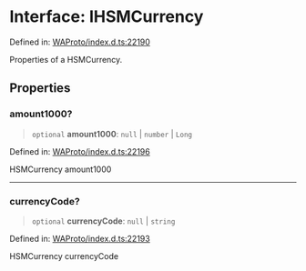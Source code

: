 # Interface: IHSMCurrency

Defined in: [WAProto/index.d.ts:22190](https://github.com/Fokusdotid/Baileys/blob/4c54e9ae0a9f37422d51e97c3454891bf06f36e1/WAProto/index.d.ts#L22190)

Properties of a HSMCurrency.

## Properties

### amount1000?

> `optional` **amount1000**: `null` \| `number` \| `Long`

Defined in: [WAProto/index.d.ts:22196](https://github.com/Fokusdotid/Baileys/blob/4c54e9ae0a9f37422d51e97c3454891bf06f36e1/WAProto/index.d.ts#L22196)

HSMCurrency amount1000

***

### currencyCode?

> `optional` **currencyCode**: `null` \| `string`

Defined in: [WAProto/index.d.ts:22193](https://github.com/Fokusdotid/Baileys/blob/4c54e9ae0a9f37422d51e97c3454891bf06f36e1/WAProto/index.d.ts#L22193)

HSMCurrency currencyCode
